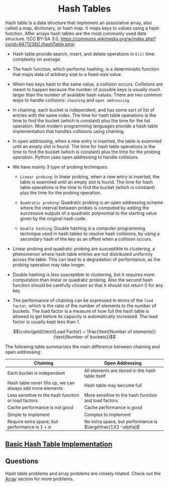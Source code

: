 <h1 align="center"> Hash Tables </h1>

Hash table is a data structure that implement an associative array, also called a map, dictionary, or hash map. It maps keys to values using a hash function. After arrays hash tables are the most commonly used data structure.
![CC BY-SA 3.0, https://commons.wikimedia.org/w/index.php?curid=6471238](./hashTable.png)

- Hash table provide search, insert, and delete operations in `O(1)` time complexity on average.

- The hash function, which performs hashing, is a deterministic function that maps data of arbitrary size to a fixed-size value. 

- When two keys hash to the same value, a collision occurs. Collisions are meant to happen because the number of possible keys is usually much larger than the number of available hash values. There are two common ways to handle collisions: `chaining` and `open addressing`.

- In chaining, each bucket is independent, and has some sort of list of entries with the same index. The time for hash table operations is the time to find the bucket (which is constant) plus the time for the list operation. Most modern programming languages provide a hash table implementation that handles collisions using chaining. 

- In open addressing, when a new entry is inserted, the table is examined until an empty slot is found. The time for hash table operations is the time to find the bucket (which is constant) plus the time for the probing operation. Python uses open addressing to handle collisions.

- We have mainly 3 type of probing techniques:
    - `Linear probing`: In linear probing, when a new entry is inserted, the table is examined until an empty slot is found. The time for hash table operations is the time to find the bucket (which is constant) plus the time for the probing operation.

    - `Quadratic probing`: Quadratic probing is an open addressing scheme where the interval between probes is computed by adding the successive outputs of a quadratic polynomial to the starting value given by the original hash code.

    - `Double hashing`: Double hashing is a computer programming technique used in hash tables to resolve hash collisions, by using a secondary hash of the key as an offset when a collision occurs.

- Linear probing and quadratic probing are susceptible to clustering, a phenomenon where hash table entries are not distributed uniformly across the table. This can lead to a degradation of performance, as the probing operation may take longer.

- Double hashing is less susceptible to clustering, but it requires more computation than linear or quadratic probing. Also the second hash function should be carefully chosen so that it should not return 0 for any key.

- The performance of chaining can be expressed in terms of the `load factor`, which is the ratio of the number of elements to the number of buckets. The load factor is a measure of how full the hash table is allowed to get before its capacity is automatically increased. The load factor is usually kept less than 1.

$$\color{gold}\text{Load Factor} = \frac{\text{Number of elements}}{\text{Number of buckets}}$$

The following table summarizes the main difference between chaining and open addressing:

| Chaining | Open Addressing |
|----------|-----------------|
| Each bucket is independent | All elements are stored in the hash table itself |
| Hash table never fills up, we can always add more elements | Hash table may become full |
| Less sensitive to the hash function or load factors | More sensitive to the hash function and load factors |
| Cache performance is not good | Cache performance is good |
| Simple to implement | Complex to implement |
| Require extra space; but performance is $1+\alpha$ | No extra space, but performance is $\large\frac{1}{1-\alpha}$ |

## [Basic Hash Table Implementation](./Implementation.ipynb)

## Questions

Hash table problems and array problems are closely related. Check out the [Array](../Arrays/Readme.md) section for more problems.